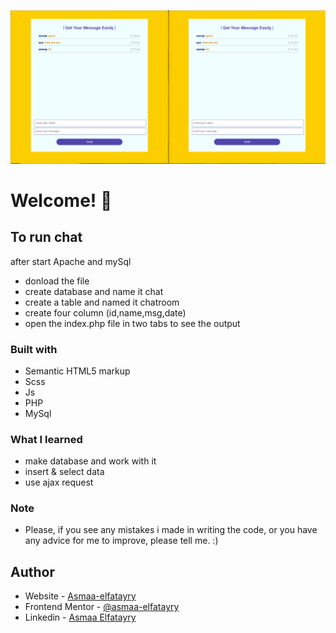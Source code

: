 ![Design preview for simple chat by PHP & mySql](./Capture.PNG)

# Welcome! 👋

## To run chat

after start Apache and mySql

- donload the file
- create database and name it chat
- create a table and named it chatroom
- create four column (id,name,msg,date)
- open the index.php file in two tabs to see the output

### Built with

- Semantic HTML5 markup
- Scss
- Js
- PHP
- MySql

### What I learned

- make database and work with it
- insert & select data
- use ajax request

### Note

- Please, if you see any mistakes i made in writing the code, or you have any advice for me to improve, please tell me. :)

## Author

- Website - [Asmaa-elfatayry](https://github.com/asmaa-elfatayry)
- Frontend Mentor - [@asmaa-elfatayry](https://www.frontendmentor.io/profile/asmaa-elfatayry)
- Linkedin - [Asmaa Elfatayry](https://www.linkedin.com/in/asmaa-elfatayry/)
